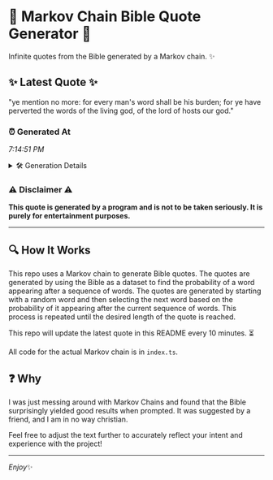 # 📖 Markov Chain Bible Quote Generator 📖

Infinite quotes from the Bible generated by a Markov chain. ✨

## ✨ Latest Quote ✨
"ye mention no more: for every man's word shall be his burden; for ye have perverted the words of the living god, of the lord of hosts our god."

### ⏰ Generated At
*7:14:51 PM*

<details>
    <summary>🛠️ Generation Details</summary>
    <p>
        <strong>🌱 Seed:</strong> ye<br>
        <strong>🔄 Iterations:</strong> 28<br>
        <strong>📜 Context History:</strong><br>[ ye ]: mention<br>[ ye, mention ]: no<br>[ ye, mention, no ]: more:<br>[ ye, mention, no, more: ]: for<br>[ ye, mention, no, more:, for ]: every<br>[ ye, mention, no, more:, for, every ]: man's<br>[ mention, no, more:, for, every, man's ]: word<br>[ no, more:, for, every, man's, word ]: shall<br>[ more:, for, every, man's, word, shall ]: be<br>[ for, every, man's, word, shall, be ]: his<br>[ every, man's, word, shall, be, his ]: burden;<br>[ man's, word, shall, be, his, burden; ]: for<br>[ word, shall, be, his, burden;, for ]: ye<br>[ shall, be, his, burden;, for, ye ]: have<br>[ be, his, burden;, for, ye, have ]: perverted<br>[ his, burden;, for, ye, have, perverted ]: the<br>[ burden;, for, ye, have, perverted, the ]: words<br>[ for, ye, have, perverted, the, words ]: of<br>[ ye, have, perverted, the, words, of ]: the<br>[ have, perverted, the, words, of, the ]: living<br>[ perverted, the, words, of, the, living ]: god,<br>[ the, words, of, the, living, god, ]: of<br>[ words, of, the, living, god,, of ]: the<br>[ of, the, living, god,, of, the ]: lord<br>[ the, living, god,, of, the, lord ]: of<br>[ living, god,, of, the, lord, of ]: hosts<br>[ god,, of, the, lord, of, hosts ]: our<br>[ of, the, lord, of, hosts, our ]: god.<br>
    </p>
</details>

### ⚠️ Disclaimer ⚠️
**This quote is generated by a program and is not to be taken seriously. It is purely for entertainment purposes.**

---

## 🔍 How It Works

This repo uses a Markov chain to generate Bible quotes. The quotes are generated by using the Bible as a dataset to find the probability of a word appearing after a sequence of words. The quotes are generated by starting with a random word and then selecting the next word based on the probability of it appearing after the current sequence of words. This process is repeated until the desired length of the quote is reached.

This repo will update the latest quote in this README every 10 minutes. ⏳

All code for the actual Markov chain is in `index.ts`.

## ❓ Why

I was just messing around with Markov Chains and found that the Bible surprisingly yielded good results when prompted. 
It was suggested by a friend, and I am in no way christian.

Feel free to adjust the text further to accurately reflect your intent and experience with the project!

---

*Enjoy*✨
